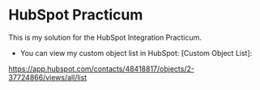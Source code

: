 # HubSpot Practicum

This is my solution for the HubSpot Integration Practicum.

- You can view my custom object list in HubSpot: [Custom Object List]:

https://app.hubspot.com/contacts/48418817/objects/2-37724866/views/all/list

